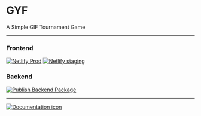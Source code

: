 # GYF
A Simple GIF Tournament Game

---

### Frontend

[![Netlify Prod](https://img.shields.io/netlify/5bad37f0-baa9-4ebe-b467-bedd5596e6f7?style=for-the-badge&label=Prod)](https://prod.gyf.d2a.io/)
[![Netlify staging](https://img.shields.io/netlify/57f44c16-7925-4c5d-a08a-2f1d250a615d?style=for-the-badge&label=Develop)](https://staging.gyf.d2a.io/)


### Backend
[![Publish Backend Package](https://github.com/Qwiri/GYF/actions/workflows/deploy-backend.yaml/badge.svg)](https://github.com/Qwiri/GYF/actions/workflows/deploy-backend.yaml)

---

[![Documentation icon](https://img.shields.io/badge/Documentation-000000?style=for-the-badge&logo=markdown&logoColor=white)](https://qwiri.github.io/GYF/)
